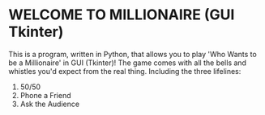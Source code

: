 # WELCOME TO MILLIONAIRE (GUI Tkinter)
This is a program, written in Python, that allows you to play 'Who Wants to be a Millionaire' in GUI (Tkinter)!
The game comes with all the bells and whistles you'd expect from the real thing. Including the three lifelines:
1. 50/50
2. Phone a Friend
3. Ask the Audience
